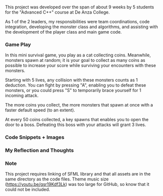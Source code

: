 This project was developed over the span of about 9 weeks by 5 students for the "Advanced C++" course at De Anza College.

As 1 of the 2 leaders, my responsibilities were team coordinations, code integration, developing the monster class and algorithms, and assisting with the development of the player class and main game code.

### Game Play

In this mini survival game, you play as a cat collecting coins. Meanwhile, monsters spawn at random; it is your goal to collect as many coins as possible to increase your score while surviving your encounters with these monsters.

Starting with 5 lives, any collision with these monsters counts as 1 deduction. You can fight by pressing "A", enabling you to defeat these monsters, or you could press "S" to temporarily brace yourself for 1 incoming attack. 

The more coins you collect, the more monsters that spawn at once with a faster default speed (to an extent).

At every 50 coins collected, a key spawns that enables you to open the door to a boss. Defeating this boss with your attacks will grant 3 lives.

### Code Snippets + Images

### My Reflection and Thoughts

### Note

This project requires linking of SFML library and that all assets are in the same directory as the code files.
Theme music size (https://youtu.be/gsr19Kdf3Lk) was too large for GitHub, so know that it could not be included.
